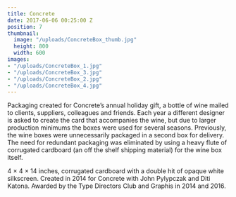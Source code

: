 ```yaml
---
title: Concrete
date: 2017-06-06 00:25:00 Z
position: 7
thumbnail:
  image: "/uploads/ConcreteBox_thumb.jpg"
  height: 800
  width: 600
images:
- "/uploads/ConcreteBox_1.jpg"
- "/uploads/ConcreteBox_3.jpg"
- "/uploads/ConcreteBox_2.jpg"
- "/uploads/ConcreteBox_4.jpg"
---
```


Packaging created for Concrete’s annual holiday gift, a bottle of wine mailed to clients, suppliers, colleagues and friends. Each year a different designer is asked to create the card that accompanies the wine, but due to larger production minimums the boxes were used for several seasons. Previously, the wine boxes were unnecessarily packaged in a second box for delivery. The need for redundant packaging was eliminated by using a heavy flute of corrugated cardboard (an off the shelf shipping material) for the wine box itself.

4 × 4 × 14 inches, corrugated cardboard with a double hit of opaque white silkscreen. Created in 2014 for Concrete with John Pylypczak and Diti Katona. Awarded by the Type Directors Club and Graphis in 2014 and 2016.